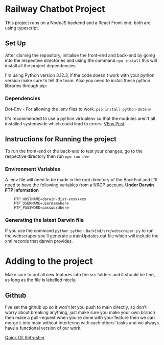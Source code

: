 # Railway Chatbot Project
This project runs on a NodeJS backend and a React Front-end, both are using typescript.

## Set Up
After cloning the repository, initialise the front-end and back-end by going into the respective directories and using the command `npm install` this will install all the project dependencies.

I'm using Python version 3.12.3, if the code doesn't work with your python version make sure to tell the team.
Also you need to install these python libraries through pip:

### Dependencies
Dot-Env - For allowing the .env files to work. 
```pip install python-dotenv```


It's recommended to use a python virtualenv so that the modules aren't all installed systemwide which could lead to errors. [VEnv Post](https://stackoverflow.com/questions/41972261/what-is-a-virtualenv-and-why-should-i-use-one)


## Instructions for Running the project

To run the front-end or the back-end to test your changes, go to the respective directory then run
`npm run dev`

### Environment Variables
A .env file will need to be made in the root directory of the BackEnd and it'll need to have the following variables from a [NRDP](https://opendata.nationalrail.co.uk/) account.
**Under Darwin FTP Information**
```
    FTP_HOSTNAME=darwin-dist-xxxxxxxx
    FTP_USERNAME=usernamehere
    FTP_PASSWORD=passwordhere
```

### Generating the latest Darwin file
If you use the command ```python python BackEnd/src/webscraper.py``` to run the webscraper you'll generate a trainUpdates.dat file which will include the xml records that darwin provides.

# Adding to the project
Make sure to put all new features into the src folders and it should be fine, as long as the file is labelled nicely.

## Github
I've set the github up so it won't let you push to main directly, so don't worry about breaking anything, just make sure you make your own branch then make a pull-request when you're done with your feature then we can merge it into main without interfering with each others' tasks and we always have a functional version of our work.

[Quick Git Refresher](https://www.youtube.com/watch?v=QV0kVNvkMxc)







